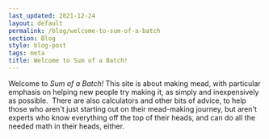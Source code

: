 ```yaml
---
last_updated: 2021-12-24
layout: default
permalink: /blog/welcome-to-sum-of-a-batch
section: Blog
style: blog-post
tags: meta
title: Welcome to Sum of a Batch!
---
```


Welcome to _Sum of a Batch!_
This site is about making mead,
with particular emphasis on
helping new people try making it,
as simply and inexpensively as possible.&nbsp;
There are also calculators
and other bits of advice,
to help those who aren't just starting out on their mead-making journey,
but aren't experts who know everything off the top of their heads,
and can do all the needed math in their heads,
either.
